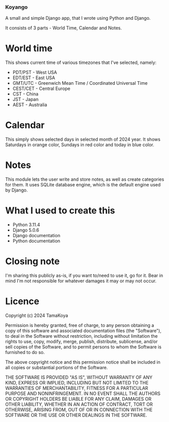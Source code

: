 ### Koyango
A small and simple Django app, that I wrote using Python and Django.

It consists of 3 parts - World Time, Calendar and Notes.

# World time 
This shows current time of various timezones that I've selected, namely:

* PDT/PST - West USA
* EDT/EST - East USA
* GMT/UTC - Greenwich Mean Time / Coordinated Universal Time
* CEST/CET - Central Europe
* CST - China
* JST - Japan
* AEST - Australia

# Calendar
This simply shows selected days in selected month of 2024 year. It shows Saturdays in orange color, Sundays in red color and today in blue color.

# Notes
This module lets the user write and store notes, as well as create categories for them. It uses SQLite database engine, which is the default engine used by Django.


# What I used to create this

* Python 3.11.4
* Django 5.0.6
* Django documentation
* Python documentation

# Closing note

I'm sharing this publicly as-is, if you want to/need to use it, go for it. Bear in mind I'm not responsible for whatever damages it may or may not occur.

# Licence

Copyright (c) 2024 TamaKoya

Permission is hereby granted, free of charge, to any person obtaining a copy of this software and associated documentation files (the "Software"), to deal in the Software without restriction, including without limitation the rights to use, copy, modify, merge, publish, distribute, sublicense, and/or sell copies of the Software, and to permit persons to whom the Software is furnished to do so.

The above copyright notice and this permission notice shall be included in all copies or substantial portions of the Software.

THE SOFTWARE IS PROVIDED "AS IS", WITHOUT WARRANTY OF ANY KIND, EXPRESS OR IMPLIED, INCLUDING BUT NOT LIMITED TO THE WARRANTIES OF MERCHANTABILITY, FITNESS FOR A PARTICULAR PURPOSE AND NONINFRINGEMENT. IN NO EVENT SHALL THE AUTHORS OR COPYRIGHT HOLDERS BE LIABLE FOR ANY CLAIM, DAMAGES OR OTHER LIABILITY, WHETHER IN AN ACTION OF CONTRACT, TORT OR OTHERWISE, ARISING FROM, OUT OF OR IN CONNECTION WITH THE SOFTWARE OR THE USE OR OTHER DEALINGS IN THE SOFTWARE.
